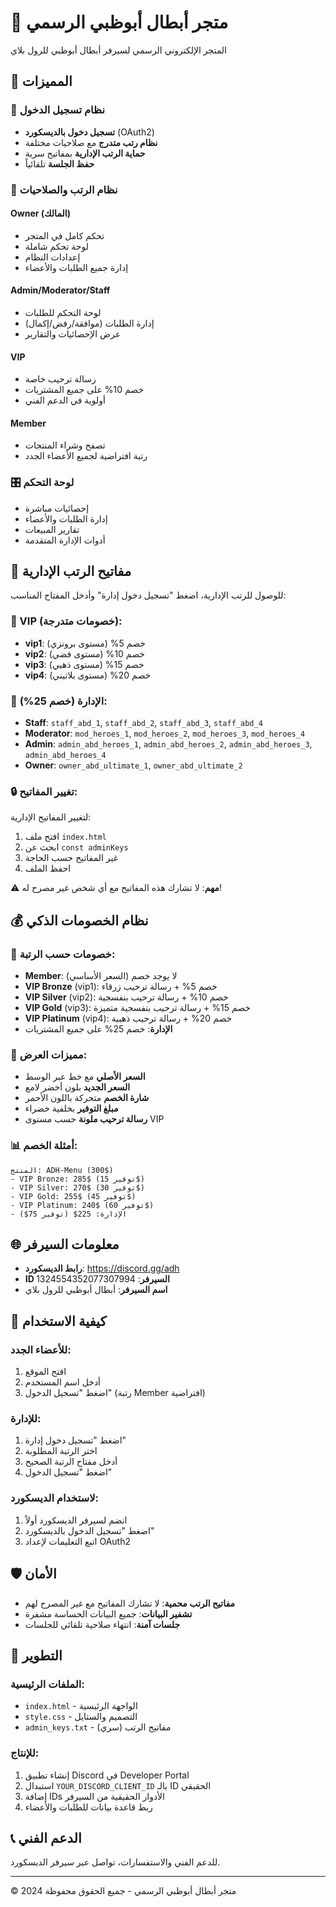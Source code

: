 # 🛒 متجر أبطال أبوظبي الرسمي

المتجر الإلكتروني الرسمي لسيرفر أبطال أبوظبي للرول بلاي

## 🚀 المميزات

### 🔐 نظام تسجيل الدخول
- **تسجيل دخول بالديسكورد** (OAuth2)
- **نظام رتب متدرج** مع صلاحيات مختلفة  
- **حماية الرتب الإدارية** بمفاتيح سرية
- **حفظ الجلسة** تلقائياً

### 👑 نظام الرتب والصلاحيات

#### Owner (المالك)
- تحكم كامل في المتجر
- لوحة تحكم شاملة
- إعدادات النظام
- إدارة جميع الطلبات والأعضاء

#### Admin/Moderator/Staff
- لوحة التحكم للطلبات
- إدارة الطلبات (موافقة/رفض/إكمال)
- عرض الإحصائيات والتقارير

#### VIP
- رسالة ترحيب خاصة
- خصم 10% على جميع المشتريات
- أولوية في الدعم الفني

#### Member
- تصفح وشراء المنتجات
- رتبة افتراضية لجميع الأعضاء الجدد

### 🎛️ لوحة التحكم
- إحصائيات مباشرة
- إدارة الطلبات والأعضاء  
- تقارير المبيعات
- أدوات الإدارة المتقدمة

## 🔑 مفاتيح الرتب الإدارية

للوصول للرتب الإدارية، اضغط "تسجيل دخول إدارة" وأدخل المفتاح المناسب:

### 💎 VIP (خصومات متدرجة):
- **vip1**: خصم 5% (مستوى برونزي)
- **vip2**: خصم 10% (مستوى فضي)
- **vip3**: خصم 15% (مستوى ذهبي)
- **vip4**: خصم 20% (مستوى بلاتيني)

### 🎯 الإدارة (خصم 25%):
- **Staff**: `staff_abd_1`, `staff_abd_2`, `staff_abd_3`, `staff_abd_4`
- **Moderator**: `mod_heroes_1`, `mod_heroes_2`, `mod_heroes_3`, `mod_heroes_4`  
- **Admin**: `admin_abd_heroes_1`, `admin_abd_heroes_2`, `admin_abd_heroes_3`, `admin_abd_heroes_4`
- **Owner**: `owner_abd_ultimate_1`, `owner_abd_ultimate_2`

### 🔒 تغيير المفاتيح:
لتغيير المفاتيح الإدارية:
1. افتح ملف `index.html`
2. ابحث عن `const adminKeys`
3. غير المفاتيح حسب الحاجة
4. احفظ الملف

⚠️ **مهم**: لا تشارك هذه المفاتيح مع أي شخص غير مصرح له!

## 💰 نظام الخصومات الذكي

### 🎯 خصومات حسب الرتبة:
- **Member**: لا يوجد خصم (السعر الأساسي)
- **VIP Bronze** (vip1): خصم 5% + رسالة ترحيب زرقاء
- **VIP Silver** (vip2): خصم 10% + رسالة ترحيب بنفسجية
- **VIP Gold** (vip3): خصم 15% + رسالة ترحيب بنفسجية متميزة
- **VIP Platinum** (vip4): خصم 20% + رسالة ترحيب ذهبية
- **الإدارة**: خصم 25% على جميع المشتريات

### 🎨 مميزات العرض:
- **السعر الأصلي** مع خط عبر الوسط
- **السعر الجديد** بلون أخضر لامع
- **شارة الخصم** متحركة باللون الأحمر
- **مبلغ التوفير** بخلفية خضراء
- **رسالة ترحيب ملونة** حسب مستوى VIP

### 📊 أمثلة الخصم:
```
المنتج: ADH-Menu (300$)
- VIP Bronze: 285$ (توفير 15$)
- VIP Silver: 270$ (توفير 30$) 
- VIP Gold: 255$ (توفير 45$)
- VIP Platinum: 240$ (توفير 60$)
- الإدارة: 225$ (توفير 75$)
```

## 🌐 معلومات السيرفر

- **رابط الديسكورد**: https://discord.gg/adh
- **ID السيرفر**: 1324554352077307994
- **اسم السيرفر**: أبطال أبوظبي للرول بلاي

## 📱 كيفية الاستخدام

### للأعضاء الجدد:
1. افتح الموقع
2. أدخل اسم المستخدم
3. اضغط "تسجيل الدخول" (رتبة Member افتراضية)

### للإدارة:
1. اضغط "تسجيل دخول إدارة"
2. اختر الرتبة المطلوبة
3. أدخل مفتاح الرتبة الصحيح
4. اضغط "تسجيل الدخول"

### لاستخدام الديسكورد:
1. انضم لسيرفر الديسكورد أولاً
2. اضغط "تسجيل الدخول بالديسكورد"
3. اتبع التعليمات لإعداد OAuth2

## 🛡️ الأمان

- **مفاتيح الرتب محمية**: لا تشارك المفاتيح مع غير المصرح لهم
- **تشفير البيانات**: جميع البيانات الحساسة مشفرة
- **جلسات آمنة**: انتهاء صلاحية تلقائي للجلسات

## 🔧 التطوير

### الملفات الرئيسية:
- `index.html` - الواجهة الرئيسية
- `style.css` - التصميم والستايل
- `admin_keys.txt` - مفاتيح الرتب (سري)

### للإنتاج:
1. إنشاء تطبيق Discord في Developer Portal
2. استبدال `YOUR_DISCORD_CLIENT_ID` بالـ ID الحقيقي
3. إضافة IDs الأدوار الحقيقية من السيرفر
4. ربط قاعدة بيانات للطلبات والأعضاء

## 📞 الدعم الفني

للدعم الفني والاستفسارات، تواصل عبر سيرفر الديسكورد.

---

© 2024 متجر أبطال أبوظبي الرسمي - جميع الحقوق محفوظة